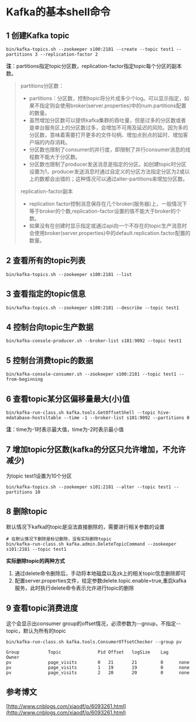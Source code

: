 # Kafka的基本shell命令

## 1 创建Kafka topic

```
bin/kafka-topics.sh --zookeeper s100:2181 --create --topic test1 --partitions 3 --replication-factor 2
```
**注**：partitions指定topic分区数，replication-factor指定topic每个分区的副本数。

> partitions分区数：
> - partitions：分区数，控制topic将分片成多少个log。可以显示指定，如果不指定则会使用broker(server.properties)中的num.partitions配置的数量。
> - 虽然增加分区数可以提供kafka集群的吞吐量，但是过多的分区数或者是单台服务区上的分区数过多，会增加不可用及延迟的风险。因为多的分区数，意味着需要打开更多的文件句柄、增加点到点的延时、增加客户端的内存消耗。
> - 分区数也限制了consumer的并行度，即限制了并行consumer消息的线程数不能大于分区数。
> - 分区数也限制了producer发送消息是指定的分区。如创建topic时分区设置为1，producer发送消息时通过自定义的分区方法指定分区为2或以上的数都会出错的；这种情况可以通过alter-partitions来增加分区数。
>
> replication-factor副本
> - replication factor控制消息保存在几个broker(服务器)上，一般情况下等于broker的个数,replication-factor设置的值不能大于broker的个数。
> - 如果没有在创建时显示指定或通过api向一个不存在的topic生产消息时会使用broker(server.properties)中的default.replication.factor配置的数量。

## 2 查看所有的topic列表

```
bin/kafka-topics.sh --zookeeper s100:2181 --list
```

## 3 查看指定的topic信息

```
bin/kafka-topics.sh --zookeeper s100:2181 --describe --topic test1
```

## 4 控制台向topic生产数据

```
bin/kafka-console-producer.sh --broker-list s101:9092 --topic test1
```

## 5 控制台消费topic的数据

```
bin/kafka-console-consumer.sh --zookeeper s100:2181 --topic test1 --from-beginning
```

## 6 查看topic某分区偏移量最大(小)值

```
bin/kafka-run-class.sh kafka.tools.GetOffsetShell --topic hive-mdatabase-hostsltable --time -1 --broker-list s101:9092 --partitions 0
```
**注**：time为-1时表示最大值，time为-2时表示最小值

## 7 增加topic分区数(kafka的分区只允许增加，不允许减少)

为topic test1设置为10个分区
```
bin/kafka-topics.sh --zookeeper s101:2181 --alter --topic test1 --partitions 10
```

## 8 删除topic

默认情况下kafka的topic是没法直接删除的，需要进行相关参数的设置

```
# 在默认情况下删除是标记删除，没有实际删除topic
bin/kafka-run-class.sh kafka.admin.DeleteTopicCommand --zookeeper s101:2181 --topic test1
```
**实际删除topic的两种方式**
1. 通过delete命令删除后，手动将本地磁盘以及zk上的相关topic信息删除即可
2. 配置server.properties文件，给定参数delete.topic.enable=true,重启kafka服务，此时执行delete命令表示允许进行topic的删除

## 9 查看topic消费进度

这个会显示出consumer group的offset情况，必须参数为--group，不指定--topic，默认为所有的topic

```
bin/kafka-run-class.sh kafka.tools.ConsumerOffsetChecker --group pv

Group           Topic              Pid Offset   logSize    Lag    Owner
pv              page_visits        0   21       21         0      none
pv              page_visits        1   19       19         0      none
pv              page_visits        2   20       20         0      none
```






## 参考博文

[http://www.cnblogs.com/xiaodf/p/6093261.html](http://www.cnblogs.com/xiaodf/p/6093261.html)
